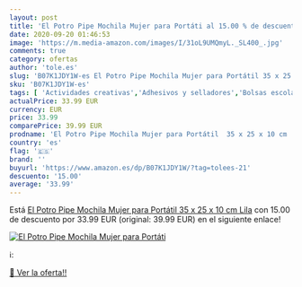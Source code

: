 ```yaml
---
layout: post
title: 'El Potro Pipe Mochila Mujer para Portáti al 15.00 % de descuento'
date: 2020-09-20 01:46:53
image: 'https://m.media-amazon.com/images/I/31oL9UMQmyL._SL400_.jpg'
comments: true
category: ofertas
author: 'tole.es'
slug: 'B07K1JDY1W-es El Potro Pipe Mochila Mujer para Portátil 35 x 25 x 10 cm...'
sku: 'B07K1JDY1W-es'
tags: [ 'Actividades creativas','Adhesivos y selladores','Bolsas escolares','Bricolaje y herramientas','Cuchillos de cocina','Equipaje','Ferretería','Hogar y cocina','Juegos de cuchillos de cocina','Juguetes','Juguetes y juegos','Lápices de colores para niños','Material de escritura y dibujo para niños','Mochilas, estuches y sets escolares','Pegamentos instantáneos','Utensilios de cocina','mochila', ]
actualPrice: 33.99 EUR
currency: EUR
price: 33.99
comparePrice: 39.99 EUR
prodname: 'El Potro Pipe Mochila Mujer para Portátil  35 x 25 x 10 cm  Lila'
country: 'es'
flag: '🇪🇸'
brand: ''
buyurl: 'https://www.amazon.es/dp/B07K1JDY1W/?tag=tolees-21'
descuento: '15.00'
average: '33.99'
---
```


Está [El Potro Pipe Mochila Mujer para Portátil  35 x 25 x 10 cm  Lila](https://www.amazon.es/dp/B07K1JDY1W/?tag=tolees-21) con 15.00 de descuento por 33.99 EUR (original: 39.99 EUR) en el siguiente enlace!

[![El Potro Pipe Mochila Mujer para Portáti](https://m.media-amazon.com/images/I/31oL9UMQmyL._SL400_.jpg)](https://www.amazon.es/dp/B07K1JDY1W/?tag=tolees-21)

ℹ️:


[🛒 Ver la oferta!!](https://www.amazon.es/dp/B07K1JDY1W/?tag=tolees-21)
